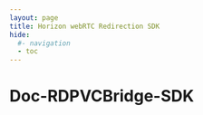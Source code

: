 ```yaml
---
layout: page
title: Horizon webRTC Redirection SDK
hide:
  #- navigation
  - toc
---
```

# Doc-RDPVCBridge-SDK
